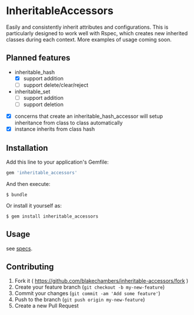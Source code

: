 # InheritableAccessors

Easily and consistently inherit attributes and configurations.  This is particularly designed to work well with Rspec, which creates new inherited classes during each context.  More examples of usage coming soon.

## Planned features

- inheritable\_hash
  - [x] support addition
  - [ ] support delete/clear/reject
- inheritable\_set
  - [ ] support addition
  - [ ] support deletion
- [x] concerns that create an inheritable\_hash\_accessor will setup inheritance from class to class automatically
- [x] instance inherits from class hash

## Installation

Add this line to your application's Gemfile:

```ruby
gem 'inheritable_accessors'
```

And then execute:

    $ bundle

Or install it yourself as:

    $ gem install inheritable_accessors

## Usage

see [specs](https://github.com/blakechambers/inheritable-accessors/blob/master/spec/inheritable_accessors_spec.rb).

## Contributing

1. Fork it ( https://github.com/blakechambers/inheritable-accessors/fork )
2. Create your feature branch (`git checkout -b my-new-feature`)
3. Commit your changes (`git commit -am 'Add some feature'`)
4. Push to the branch (`git push origin my-new-feature`)
5. Create a new Pull Request
